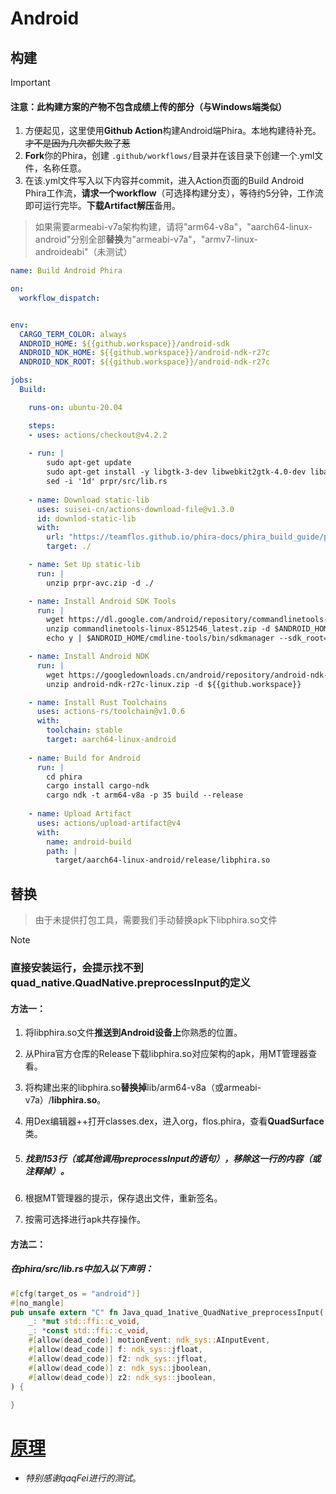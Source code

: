 # Android
## 构建
  > [!IMPORTANT]
  >
  > #### 注意：此构建方案的产物**不包含成绩上传**的部分（与Windows端类似）

1. 方便起见，这里使用**Github Action**构建Android端Phira。本地构建待补充。~~才不是因为几次都失败了惹~~
2. **Fork**你的Phira，创建 `.github/workflows/`目录并在该目录下创建一个.yml文件，名称任意。
3. 在该.yml文件写入以下内容并commit，进入Action页面的Build Android Phira工作流，**请求一个workflow**（可选择构建分支），等待约5分钟，工作流即可运行完毕。**下载Artifact解压**备用。
> 如果需要armeabi-v7a架构构建，请将"arm64-v8a"，"aarch64-linux-android"分别全部**替换**为"armeabi-v7a"，"armv7-linux-androideabi"（未测试）
```yaml
name: Build Android Phira

on:
  workflow_dispatch:


env:
  CARGO_TERM_COLOR: always
  ANDROID_HOME: ${{github.workspace}}/android-sdk
  ANDROID_NDK_HOME: ${{github.workspace}}/android-ndk-r27c
  ANDROID_NDK_ROOT: ${{github.workspace}}/android-ndk-r27c

jobs:
  Build:

    runs-on: ubuntu-20.04

    steps:
    - uses: actions/checkout@v4.2.2
    
    - run: |
        sudo apt-get update
        sudo apt-get install -y libgtk-3-dev libwebkit2gtk-4.0-dev libayatana-appindicator3-dev librsvg2-dev libasound2-dev libssl-dev pkg-config
        sed -i '1d' prpr/src/lib.rs
        
    - name: Download static-lib
      uses: suisei-cn/actions-download-file@v1.3.0
      id: downlod-static-lib
      with:
        url: "https://teamflos.github.io/phira-docs/phira_build_guide/prpr-avc.zip"
        target: ./

    - name: Set Up static-lib
      run: |
        unzip prpr-avc.zip -d ./

    - name: Install Android SDK Tools
      run: |
        wget https://dl.google.com/android/repository/commandlinetools-linux-8512546_latest.zip
        unzip commandlinetools-linux-8512546_latest.zip -d $ANDROID_HOME
        echo y | $ANDROID_HOME/cmdline-tools/bin/sdkmanager --sdk_root=${ANDROID_HOME} "platform-tools" "build-tools;33.0.2" "platforms;android-35"

    - name: Install Android NDK
      run: |
        wget https://googledownloads.cn/android/repository/android-ndk-r27c-linux.zip
        unzip android-ndk-r27c-linux.zip -d ${{github.workspace}}

    - name: Install Rust Toolchains
      uses: actions-rs/toolchain@v1.0.6
      with:
        toolchain: stable
        target: aarch64-linux-android
    
    - name: Build for Android
      run: |
        cd phira
        cargo install cargo-ndk
        cargo ndk -t arm64-v8a -p 35 build --release
    
    - name: Upload Artifact
      uses: actions/upload-artifact@v4
      with:
        name: android-build
        path: |
          target/aarch64-linux-android/release/libphira.so
```


## 替换
> 由于未提供打包工具，需要我们手动替换apk下libphira.so文件

> [!NOTE]
>
> ### 直接安装运行，会提示找不到quad_native.QuadNative.preprocessInput的定义

#### 方法一：

1. 将libphira.so文件**推送到Android设备上**你熟悉的位置。

2. 从Phira官方仓库的Release下载libphira.so对应架构的apk，用MT管理器查看。

3. 将构建出来的libphira.so**替换掉**lib/arm64-v8a（或armeabi-v7a）/**libphira.so**。

4. 用Dex编辑器++打开classes.dex，进入org，flos.phira，查看**QuadSurface**类。

5. ##### 找到153行（或其他调用preprocessInput的语句），移除这一行的内容（或注释掉）。

6. 根据MT管理器的提示，保存退出文件，重新签名。

7. 按需可选择进行apk共存操作。

#### 方法二：

##### 在phira/src/lib.rs中加入以下声明：

```Rust
#[cfg(target_os = "android")]
#[no_mangle]
pub unsafe extern "C" fn Java_quad_1native_QuadNative_preprocessInput(
    _: *mut std::ffi::c_void,
    _: *const std::ffi::c_void,
    #[allow(dead_code)] motionEvent: ndk_sys::AInputEvent,
    #[allow(dead_code)] f: ndk_sys::jfloat,
    #[allow(dead_code)] f2: ndk_sys::jfloat,
    #[allow(dead_code)] z: ndk_sys::jboolean,
    #[allow(dead_code)] z2: ndk_sys::jboolean,
) {
    
}
```

# [原理](https://github.com/qaqFei/phira/tree/main)
- *特别感谢qaqFei进行的测试*。

